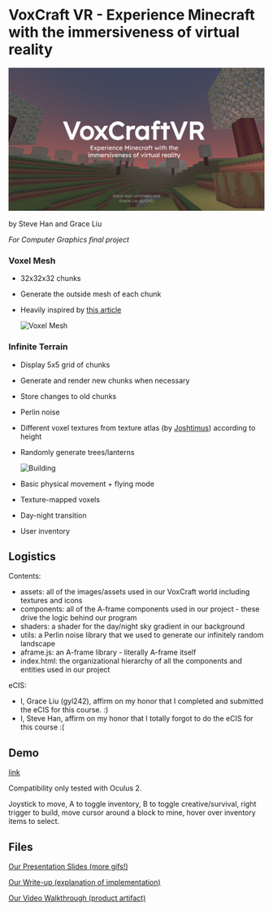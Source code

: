 # VoxCraft VR - Experience Minecraft with the immersiveness of virtual reality

![Cover photo](./Cover.png?raw=true "Title")

by Steve Han and Grace Liu

_For Computer Graphics final project_

### Voxel Mesh 

- 32x32x32 chunks
- Generate the outside mesh of each chunk
- Heavily inspired by [this article](https://threejsfundamentals.org/threejs/lessons/threejs-voxel-geometry.html)

  ![Voxel Mesh](https://media.giphy.com/media/CfkmiWTierqTPEcmqy/giphy.gif)

### Infinite Terrain 
- Display 5x5 grid of chunks 
- Generate and render new chunks when necessary
- Store changes to old chunks
- Perlin noise
- Different voxel textures from texture atlas (by [Joshtimus](https://www.minecraftforum.net/members/Joshtimus)) according to height 
- Randomly generate trees/lanterns


  ![Building](https://media.giphy.com/media/qBF65k80atDQB0Bssq/giphy.gif)
- Basic physical movement + flying mode 
- Texture-mapped voxels
- Day-night transition
- User inventory


## Logistics
Contents:

- assets: all of the images/assets used in our VoxCraft world including textures and icons
- components: all of the A-frame components used in our project - these drive the logic behind our program
- shaders: a shader for the day/night sky gradient in our background
- utils: a Perlin noise library that we used to generate our infinitely random landscape
- aframe.js: an A-frame library - literally A-frame itself
- index.html: the organizational hierarchy of all the components and entities used in our project

eCIS:

- I, Grace Liu (gyl242), affirm on my honor that I completed and submitted the eCIS for this course. :)
- I, Steve Han, affirm on my honor that I totally forgot to do the eCIS for this course :(

## Demo
[link](https://hansteve.com/vr-minecraft)

Compatibility only tested with Oculus 2. 

Joystick to move, A to toggle inventory, B to toggle creative/survival, right trigger to build, move cursor around a block to mine, hover over inventory items to select. 

## Files
[Our Presentation Slides (more gifs!)](https://docs.google.com/presentation/d/1Tq_JOM2Oneqv1TDhiUJuK-ranIs8vp45FR_SPWYpZf4/edit?usp=sharing)

[Our Write-up (explanation of implementation)](https://docs.google.com/document/d/1-1NP7lCpQEtxOhAAv9GmeBvKOzj4Ss3CtwvtZ_xAmsk/edit?usp=sharing)

[Our Video Walkthrough (product artifact)](https://youtu.be/OoZKp4ltCj0)

